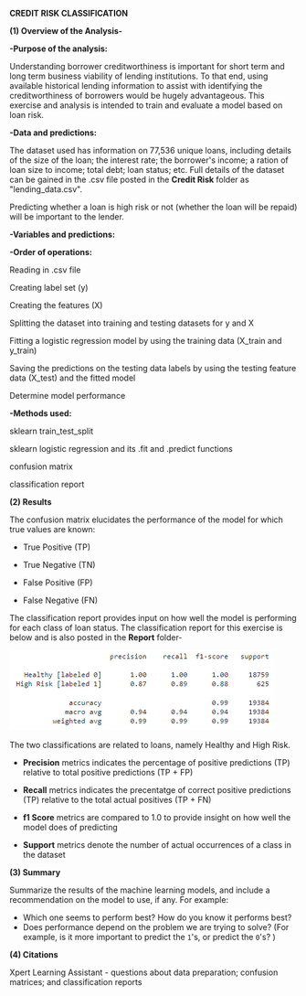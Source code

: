 **CREDIT RISK CLASSIFICATION**

**(1) Overview of the Analysis-**

**-Purpose of the analysis:**

Understanding borrower creditworthiness is important for short term and long term business viability of lending institutions. To that end, using available historical lending information to assist with identifying the creditworthiness of borrowers would be hugely advantageous. This exercise and analysis is intended to train and evaluate a model based on loan risk.


**-Data and predictions:**

The dataset used has information on 77,536 unique loans, including details of the size of the loan; the interest rate; the borrower's income; a ration of loan size to income; total debt; loan status; etc. Full details of the dataset can be gained in the .csv file posted in the **Credit Risk** folder as "lending_data.csv".

Predicting whether a loan is high risk or not (whether the loan will be repaid) will be important to the lender.


**-Variables and predictions:**




**-Order of operations:**

Reading in .csv file 

Creating label set (y)

Creating the features (X)

Splitting the dataset into training and testing datasets for y and X

Fitting a logistic regression model by using the training data (X_train and y_train)

Saving the predictions on the testing data labels by using the testing feature data (X_test) and the fitted model

Determine model performance

**-Methods used:**

sklearn train_test_split

sklearn logistic regression and its .fit and .predict functions

confusion matrix

classification report


**(2) Results**
  

The confusion matrix elucidates the performance of the model for which true values are known:

- True Positive (TP)

- True Negative (TN)

- False Positive (FP)

- False Negative (FN) 


The classification report provides input on how well the model is performing for each class of loan status. The classification report for this exercise is below and is also posted in the **Report** folder-


![Classification Report](Report/classification_report.png)


The two classifications are related to loans, namely Healthy and High Risk.


- **Precision** metrics indicates the percentage of positive predictions (TP) relative to total positive predictions (TP + FP)


- **Recall** metrics indicates the precentatge of correct positive predictions (TP) relative to the total actual positives (TP + FN)


- **f1 Score** metrics are compared to 1.0 to provide insight on how well the model does of predicting


- **Support** metrics denote the number of actual occurrences of a class in the dataset

**(3) Summary**

Summarize the results of the machine learning models, and include a recommendation on the model to use, if any. For example:

* Which one seems to perform best? How do you know it performs best?
* Does performance depend on the problem we are trying to solve? (For example, is it more important to predict the `1`'s, or predict the `0`'s? )


**(4) Citations**

Xpert Learning Assistant - questions about data preparation; confusion matrices; and classification reports

